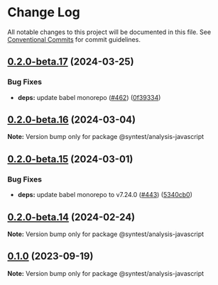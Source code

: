 # Change Log

All notable changes to this project will be documented in this file.
See [Conventional Commits](https://conventionalcommits.org) for commit guidelines.

## [0.2.0-beta.17](https://github.com/syntest-framework/syntest-javascript/compare/@syntest/analysis-javascript@0.2.0-beta.16...@syntest/analysis-javascript@0.2.0-beta.17) (2024-03-25)

### Bug Fixes

- **deps:** update babel monorepo ([#462](https://github.com/syntest-framework/syntest-javascript/issues/462)) ([0f39334](https://github.com/syntest-framework/syntest-javascript/commit/0f3933497b3110e27f135863c33a92bcaf164db5))

## [0.2.0-beta.16](https://github.com/syntest-framework/syntest-javascript/compare/@syntest/analysis-javascript@0.2.0-beta.15...@syntest/analysis-javascript@0.2.0-beta.16) (2024-03-04)

**Note:** Version bump only for package @syntest/analysis-javascript

## [0.2.0-beta.15](https://github.com/syntest-framework/syntest-javascript/compare/@syntest/analysis-javascript@0.2.0-beta.14...@syntest/analysis-javascript@0.2.0-beta.15) (2024-03-01)

### Bug Fixes

- **deps:** update babel monorepo to v7.24.0 ([#443](https://github.com/syntest-framework/syntest-javascript/issues/443)) ([5340cb0](https://github.com/syntest-framework/syntest-javascript/commit/5340cb03ef667efa94d06e1a2f502cd74bb00325))

## [0.2.0-beta.14](https://github.com/syntest-framework/syntest-javascript/compare/@syntest/analysis-javascript@0.2.0-beta.13...@syntest/analysis-javascript@0.2.0-beta.14) (2024-02-24)

**Note:** Version bump only for package @syntest/analysis-javascript

## [0.1.0](https://github.com/syntest-framework/syntest-javascript/compare/@syntest/analysis-javascript@0.1.0-beta.24...@syntest/analysis-javascript@0.1.0) (2023-09-19)

**Note:** Version bump only for package @syntest/analysis-javascript
